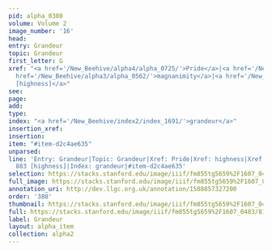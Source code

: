 ```yaml
---
pid: alpha_0380
volume: Volume 2
image_number: '16'
head: 
entry: Grandeur
topic: Grandeur
first_letter: G
xref: "<a href='/New_Beehive/alpha4/alpha_0725/'>Pride</a>|<a href='/New_Beehive/alpha2/alpha_0419/'>highness</a>|<a
  href='/New_Beehive/alpha3/alpha_0562/'>magnanimity</a>|<a href='/New_Beehive/toc_vol2/toc2_164/'>883
  [highness]</a>"
see: 
page: 
add: 
type: 
index: "<a href='/New_Beehive/index2/index_1691/'>grandeur</a>"
insertion_xref: 
insertion: 
item: "#item-d2c4ae635"
unparsed: 
line: 'Entry: Grandeur|Topic: Grandeur|Xref: Pride|Xref: highness|Xref: magnanimity|Xref:
  883 [highness]|Index: grandeur|#item-d2c4ae635'
selection: https://stacks.stanford.edu/image/iiif/fm855tg5659%2F1607_0483/813,234,2958,507/full/0/default.jpg
full_image: https://stacks.stanford.edu/image/iiif/fm855tg5659%2F1607_0483/full/full/0/default.jpg
annotation_uri: http://dev.llgc.org.uk/annotation/1508857327200
order: '380'
thumbnail: https://stacks.stanford.edu/image/iiif/fm855tg5659%2F1607_0483/813,234,600,180/250,/0/default.jpg
full: https://stacks.stanford.edu/image/iiif/fm855tg5659%2F1607_0483/813,234,2958,507/full/0/default.jpg
label: Grandeur
layout: alpha_item
collection: alpha2
---
```

